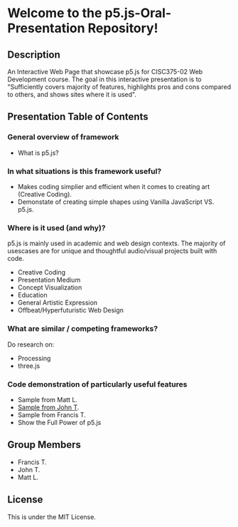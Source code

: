 # Welcome to the p5.js-Oral-Presentation Repository!

## Description

An Interactive Web Page that showcase p5.js for CISC375-02 Web Development course. The goal in this interactive presentation is to "Sufficiently covers majority of features, highlights pros and cons compared to others, and shows sites where it is used".

## Presentation Table of Contents

### General overview of framework

- What is p5.js?

### In what situations is this framework useful?

- Makes coding simplier and efficient when it comes to creating art (Creative Coding).
- Demonstate of creating simple shapes using Vanilla JavaScript VS. p5.js.

### Where is it used (and why)?

p5.js is mainly used in academic and web design contexts. The majority of usescases are for unique and thoughtful audio/visual projects built with code.

- Creative Coding
- Presentation Medium
- Concept Visualization
- Education
- General Artistic Expression
- Offbeat/Hyperfuturistic Web Design

### What are similar / competing frameworks?

Do research on:

- Processing
- three.js

### Code demonstration of particularly useful features

- Sample from Matt L.
- <a href="https://editor.p5js.org/johntran038/sketches/kb-L1C1gM">Sample from John T</a>.
- Sample from Francis T.
- Show the Full Power of p5.js

## Group Members

- Francis T.
- John T.
- Matt L.

## License

This is under the MIT License.
